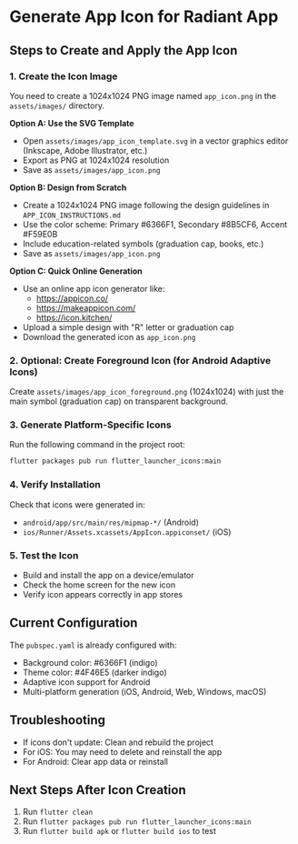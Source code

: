 # Generate App Icon for Radiant App

## Steps to Create and Apply the App Icon

### 1. Create the Icon Image
You need to create a 1024x1024 PNG image named `app_icon.png` in the `assets/images/` directory.

**Option A: Use the SVG Template**
- Open `assets/images/app_icon_template.svg` in a vector graphics editor (Inkscape, Adobe Illustrator, etc.)
- Export as PNG at 1024x1024 resolution
- Save as `assets/images/app_icon.png`

**Option B: Design from Scratch**
- Create a 1024x1024 PNG image following the design guidelines in `APP_ICON_INSTRUCTIONS.md`
- Use the color scheme: Primary #6366F1, Secondary #8B5CF6, Accent #F59E0B
- Include education-related symbols (graduation cap, books, etc.)
- Save as `assets/images/app_icon.png`

**Option C: Quick Online Generation**
- Use an online app icon generator like:
  - https://appicon.co/
  - https://makeappicon.com/
  - https://icon.kitchen/
- Upload a simple design with "R" letter or graduation cap
- Download the generated icon as `app_icon.png`

### 2. Optional: Create Foreground Icon (for Android Adaptive Icons)
Create `assets/images/app_icon_foreground.png` (1024x1024) with just the main symbol (graduation cap) on transparent background.

### 3. Generate Platform-Specific Icons
Run the following command in the project root:

```bash
flutter packages pub run flutter_launcher_icons:main
```

### 4. Verify Installation
Check that icons were generated in:
- `android/app/src/main/res/mipmap-*/` (Android)
- `ios/Runner/Assets.xcassets/AppIcon.appiconset/` (iOS)

### 5. Test the Icon
- Build and install the app on a device/emulator
- Check the home screen for the new icon
- Verify icon appears correctly in app stores

## Current Configuration
The `pubspec.yaml` is already configured with:
- Background color: #6366F1 (indigo)
- Theme color: #4F46E5 (darker indigo)
- Adaptive icon support for Android
- Multi-platform generation (iOS, Android, Web, Windows, macOS)

## Troubleshooting
- If icons don't update: Clean and rebuild the project
- For iOS: You may need to delete and reinstall the app
- For Android: Clear app data or reinstall

## Next Steps After Icon Creation
1. Run `flutter clean`
2. Run `flutter packages pub run flutter_launcher_icons:main`
3. Run `flutter build apk` or `flutter build ios` to test